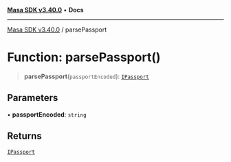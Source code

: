 [**Masa SDK v3.40.0**](../README.md) • **Docs**

***

[Masa SDK v3.40.0](../globals.md) / parsePassport

# Function: parsePassport()

> **parsePassport**(`passportEncoded`): [`IPassport`](../interfaces/IPassport.md)

## Parameters

• **passportEncoded**: `string`

## Returns

[`IPassport`](../interfaces/IPassport.md)
